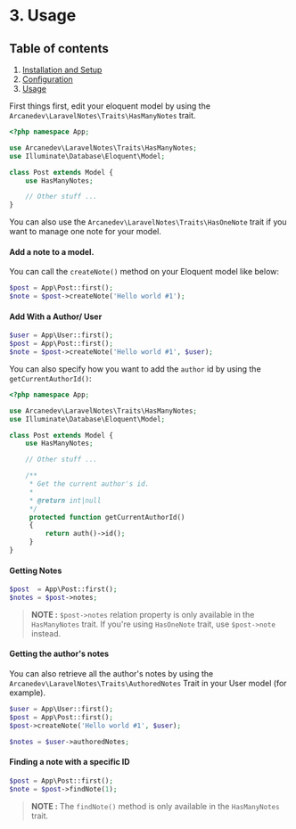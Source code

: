 # 3. Usage

## Table of contents

  1. [Installation and Setup](1-Installation-and-Setup.md)
  2. [Configuration](2-Configuration.md)
  3. [Usage](3-Usage.md)

First things first, edit your eloquent model by using the `Arcanedev\LaravelNotes\Traits\HasManyNotes` trait.

```php
<?php namespace App;

use Arcanedev\LaravelNotes\Traits\HasManyNotes;
use Illuminate\Database\Eloquent\Model;

class Post extends Model {
    use HasManyNotes;

    // Other stuff ...
}
```

You can also use the `Arcanedev\LaravelNotes\Traits\HasOneNote` trait if you want to manage one note for your model.

#### Add a note to a model.

You can call the `createNote()` method on your Eloquent model like below:

```php
$post = App\Post::first();
$note = $post->createNote('Hello world #1');
```

#### Add With a Author/ User

```php
$user = App\User::first();
$post = App\Post::first();
$note = $post->createNote('Hello world #1', $user);
```

You can also specify how you want to add the `author` id by using the `getCurrentAuthorId()`:

```php
<?php namespace App;

use Arcanedev\LaravelNotes\Traits\HasManyNotes;
use Illuminate\Database\Eloquent\Model;

class Post extends Model {
    use HasManyNotes;

    // Other stuff ...

    /**
     * Get the current author's id.
     *
     * @return int|null
     */
     protected function getCurrentAuthorId()
     {
         return auth()->id();
     }
}
```

#### Getting Notes

```php
$post  = App\Post::first();
$notes = $post->notes;
```

> **NOTE :** `$post->notes` relation property is only available in the `HasManyNotes` trait. If you're using `HasOneNote` trait, use `$post->note` instead.    

#### Getting the author's notes

You can also retrieve all the author's notes by using the `Arcanedev\LaravelNotes\Traits\AuthoredNotes` Trait in your User model (for example).

```php
$user = App\User::first();
$post = App\Post::first();
$post->createNote('Hello world #1', $user);

$notes = $user->authoredNotes;
```

#### Finding a note with a specific ID

```php
$post = App\Post::first();
$note = $post->findNote(1);
```

> **NOTE :** The `findNote()` method is only available in the `HasManyNotes` trait.
